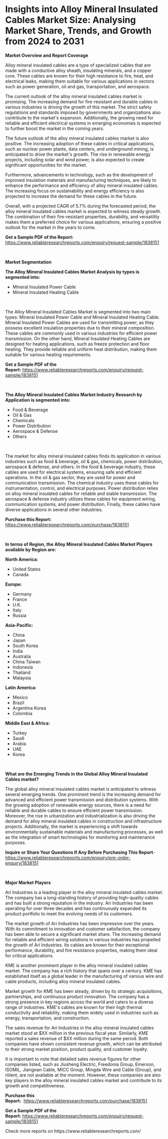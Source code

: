 <p><h1>Insights into Alloy Mineral Insulated Cables Market Size: Analysing Market Share, Trends, and Growth from 2024 to 2031</h1></p><p><strong>Market Overview and Report Coverage</strong></p>
<p><p>Alloy mineral insulated cables are a type of specialized cables that are made with a conductive alloy sheath, insulating minerals, and a copper core. These cables are known for their high resistance to fire, heat, and electrical leaks, making them suitable for various applications in sectors such as power generation, oil and gas, transportation, and aerospace.</p><p>The current outlook of the alloy mineral insulated cables market is promising. The increasing demand for fire-resistant and durable cables in various industries is driving the growth of this market. The strict safety regulations and standards imposed by governments and organizations also contribute to the market's expansion. Additionally, the growing need for reliable and efficient electrical systems in emerging economies is expected to further boost the market in the coming years.</p><p>The future outlook of the alloy mineral insulated cables market is also positive. The increasing adoption of these cables in critical applications, such as nuclear power plants, data centers, and underground mining, is anticipated to drive the market's growth. The rise in renewable energy projects, including solar and wind power, is also expected to create significant opportunities for the market.</p><p>Furthermore, advancements in technology, such as the development of improved insulation materials and manufacturing techniques, are likely to enhance the performance and efficiency of alloy mineral insulated cables. The increasing focus on sustainability and energy efficiency is also projected to increase the demand for these cables in the future.</p><p>Overall, with a projected CAGR of 5.7% during the forecasted period, the alloy mineral insulated cables market is expected to witness steady growth. The combination of their fire-resistant properties, durability, and versatility makes them a preferred choice for various applications, ensuring a positive outlook for the market in the years to come.</p></p>
<p><strong>Get a Sample PDF of the Report:</strong> <a href="https://www.reliableresearchreports.com/enquiry/request-sample/1838151">https://www.reliableresearchreports.com/enquiry/request-sample/1838151</a></p>
<p>&nbsp;</p>
<p><strong>Market Segmentation</strong></p>
<p><strong>The Alloy Mineral Insulated Cables Market Analysis by types is segmented into:</strong></p>
<p><ul><li>Mineral Insulated Power Cable</li><li>Mineral Insulated Heating Cable</li></ul></p>
<p>&nbsp;</p>
<p><p>The Alloy Mineral Insulated Cables Market is segmented into two main types: Mineral Insulated Power Cable and Mineral Insulated Heating Cable. Mineral Insulated Power Cables are used for transmitting power, as they possess excellent insulation properties due to their mineral composition. These cables are commonly used in various industries for efficient power transmission. On the other hand, Mineral Insulated Heating Cables are designed for heating applications, such as freeze protection and floor heating. They provide reliable and uniform heat distribution, making them suitable for various heating requirements.</p></p>
<p><strong>Get a Sample PDF of the Report:</strong>&nbsp;<a href="https://www.reliableresearchreports.com/enquiry/request-sample/1838151">https://www.reliableresearchreports.com/enquiry/request-sample/1838151</a></p>
<p>&nbsp;</p>
<p><strong>The Alloy Mineral Insulated Cables Market Industry Research by Application is segmented into:</strong></p>
<p><ul><li>Food & Beverage</li><li>Oil & Gas</li><li>Chemicals</li><li>Power Distribution</li><li>Aerospace & Defense</li><li>Others</li></ul></p>
<p>&nbsp;</p>
<p><p>The market for alloy mineral insulated cables finds its application in various industries such as food & beverage, oil & gas, chemicals, power distribution, aerospace & defense, and others. In the food & beverage industry, these cables are used for electrical systems, ensuring safe and efficient operations. In the oil & gas sector, they are used for power and communication transmission. The chemical industry uses these cables for instrumentation, control, and electrical purposes. Power distribution relies on alloy mineral insulated cables for reliable and stable transmission. The aerospace & defense industry utilizes these cables for equipment wiring, communication systems, and power distribution. Finally, these cables have diverse applications in several other industries.</p></p>
<p><strong>Purchase this Report:</strong>&nbsp; <a href="https://www.reliableresearchreports.com/purchase/1838151">https://www.reliableresearchreports.com/purchase/1838151</a></p>
<p>&nbsp;</p>
<p><strong>In terms of Region, the Alloy Mineral Insulated Cables Market Players available by Region are:</strong></p>
<p>
    <p> <strong> North America: </strong>
        <ul>
            <li>United States</li>
            <li>Canada</li>
        </ul>
        </p> 
    <p> <strong> Europe: </strong>
        <ul>
            <li>Germany</li>
            <li>France</li>
            <li>U.K.</li>
            <li>Italy</li>
            <li>Russia</li>
        </ul>
        </p> 
    <p> <strong> Asia-Pacific: </strong>
        <ul>
            <li>China</li>
            <li>Japan</li>
            <li>South Korea</li>
            <li>India</li>
            <li>Australia</li>
            <li>China Taiwan</li>
            <li>Indonesia</li>
            <li>Thailand</li>
            <li>Malaysia</li>
        </ul>
        </p> 
    <p> <strong> Latin America: </strong>
        <ul>
            <li>Mexico</li>
            <li>Brazil</li>
            <li>Argentina Korea</li>
            <li>Colombia</li>
        </ul>
        </p> 
    <p> <strong> Middle East & Africa: </strong>
        <ul>
            <li>Turkey</li>
            <li>Saudi</li>
            <li>Arabia</li>
            <li>UAE</li>
            <li>Korea</li>
        </ul>
    </p>
    </p>
<p>&nbsp;</p>
<p><strong>What are the Emerging Trends in the Global Alloy Mineral Insulated Cables market?</strong></p>
<p><p>The global alloy mineral insulated cables market is anticipated to witness several emerging trends. One prominent trend is the increasing demand for advanced and efficient power transmission and distribution systems. With the growing adoption of renewable energy sources, there is a need for reliable and durable cables to ensure efficient power transmission. Moreover, the rise in urbanization and industrialization is also driving the demand for alloy mineral insulated cables in construction and infrastructure projects. Additionally, the market is experiencing a shift towards environmentally sustainable materials and manufacturing processes, as well as the integration of smart technologies for monitoring and maintenance purposes.</p></p>
<p><strong>Inquire or Share Your Questions If Any Before Purchasing This Report</strong>- <a href="https://www.reliableresearchreports.com/enquiry/pre-order-enquiry/1838151">https://www.reliableresearchreports.com/enquiry/pre-order-enquiry/1838151</a></p>
<p>&nbsp;</p>
<p><strong>Major Market Players</strong></p>
<p><p>Ari Industries is a leading player in the alloy mineral insulated cables market. The company has a long-standing history of providing high-quality cables and has built a strong reputation in the industry. Ari Industries has been operating for over three decades and has continuously expanded its product portfolio to meet the evolving needs of its customers.</p><p>The market growth of Ari Industries has been impressive over the years. With its commitment to innovation and customer satisfaction, the company has been able to secure a significant market share. The increasing demand for reliable and efficient wiring solutions in various industries has propelled the growth of Ari Industries. Its cables are known for their exceptional performance, durability, and fire resistance properties, making them ideal for critical applications.</p><p>KME is another prominent player in the alloy mineral insulated cables market. The company has a rich history that spans over a century. KME has established itself as a global leader in the manufacturing of various wire and cable products, including alloy mineral insulated cables.</p><p>Market growth for KME has been steady, driven by its strategic acquisitions, partnerships, and continuous product innovation. The company has a strong presence in key regions across the world and caters to a diverse range of industries. KME's cables are known for their high thermal conductivity and reliability, making them widely used in industries such as energy, transportation, and construction.</p><p>The sales revenue for Ari Industries in the alloy mineral insulated cables market stood at $XX million in the previous fiscal year. Similarly, KME reported a sales revenue of $XX million during the same period. Both companies have shown consistent revenue growth, which can be attributed to their strong market position, product quality, and customer loyalty.</p><p>It is important to note that detailed sales revenue figures for other companies listed, such as Jiusheng Electric, Freedonia Group, Emerson, ISOMIL, Jiangnan Cable, MICC Group, Mingda Wire and Cable (Group), and nVent, are not available at the moment. However, these companies are also key players in the alloy mineral insulated cables market and contribute to its growth and competitiveness.</p></p>
<p><strong>Purchase this Report:</strong>&nbsp;&nbsp;<a href="https://www.reliableresearchreports.com/purchase/1838151">https://www.reliableresearchreports.com/purchase/1838151</a></p>
<p></p>
<p><strong>Get a Sample PDF of the Report:</strong>&nbsp;<a href="https://www.reliableresearchreports.com/enquiry/request-sample/1838151">https://www.reliableresearchreports.com/enquiry/request-sample/1838151</a></p>
<p>Check more reports on https://www.reliableresearchreports.com/</p>